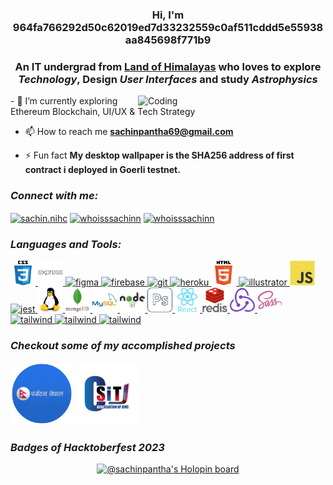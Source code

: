 <!-- <img src="https://raw.githubusercontent.com/samyk/samyk/main/.../c.svg" width="100%" height="100%"> -->
<h3 align="center">Hi, I'm 964fa766292d50c62019ed7d33232559c0af511cddd5e55938aa845698f771b9</h3>
<h3 align="center">An IT undergrad from <a href="https://en.wikipedia.org/wiki/Nepal" target="_blank">Land of Himalayas</a> who loves to explore <i>Technology</i>, Design <i>User Interfaces</i> and study <i>Astrophysics</i></h3>
<img align="right" alt="Coding" width="300" src="https://www.rand-on.com/projects/2016_mandelbrot/mandelbrot.gif"/>
- 🌱 I’m currently exploring Ethereum Blockchain, UI/UX & Tech Strategy

- 📫 How to reach me **sachinpantha69@gmail.com**

- ⚡ Fun fact **My desktop wallpaper is the SHA256 address of first contract i deployed in Goerli testnet.**
<h3 align="left"><i>Connect with me:</i></h3>
<p align="left">
<a href="https://fb.com/sachin.nihc" target="blank"><img align="center" src="https://raw.githubusercontent.com/rahuldkjain/github-profile-readme-generator/master/src/images/icons/Social/facebook.svg" alt="sachin.nihc" height="30" width="40" /></a>
<a href="https://instagram.com/whoisssachinn" target="blank"><img align="center" src="https://raw.githubusercontent.com/rahuldkjain/github-profile-readme-generator/master/src/images/icons/Social/instagram.svg" alt="whoisssachinn" height="30" width="40" /></a>
<a href="https://www.linkedin.com/in/whoisssachinn" target="blank"><img align="center" src="https://raw.githubusercontent.com/rahuldkjain/github-profile-readme-generator/master/src/images/icons/Social/linked-in-alt.svg" alt="whoisssachinn" height="30" width="40" /></a>
</p>

<h3 align="left"><i>Languages and Tools:</i></h3>
<p align="left"> <a href="https://www.w3schools.com/css/" target="_blank" rel="noreferrer"> <img src="https://raw.githubusercontent.com/devicons/devicon/master/icons/css3/css3-original-wordmark.svg" alt="css3" width="40" height="40"/> </a> <a href="https://expressjs.com" target="_blank" rel="noreferrer"> <img src="https://raw.githubusercontent.com/devicons/devicon/master/icons/express/express-original-wordmark.svg" alt="express" width="40" height="40"/> </a> <a href="https://www.figma.com/" target="_blank" rel="noreferrer"> <img src="https://www.vectorlogo.zone/logos/figma/figma-icon.svg" alt="figma" width="40" height="40"/> </a> <a href="https://firebase.google.com/" target="_blank" rel="noreferrer"> <img src="https://www.vectorlogo.zone/logos/firebase/firebase-icon.svg" alt="firebase" width="40" height="40"/> </a> <a href="https://git-scm.com/" target="_blank" rel="noreferrer"> <img src="https://www.vectorlogo.zone/logos/git-scm/git-scm-icon.svg" alt="git" width="40" height="40"/> </a> <a href="https://heroku.com" target="_blank" rel="noreferrer"> <img src="https://www.vectorlogo.zone/logos/heroku/heroku-icon.svg" alt="heroku" width="40" height="40"/> </a> <a href="https://www.w3.org/html/" target="_blank" rel="noreferrer"> <img src="https://raw.githubusercontent.com/devicons/devicon/master/icons/html5/html5-original-wordmark.svg" alt="html5" width="40" height="40"/> </a> <a href="https://www.adobe.com/in/products/illustrator.html" target="_blank" rel="noreferrer"> <img src="https://www.vectorlogo.zone/logos/adobe_illustrator/adobe_illustrator-icon.svg" alt="illustrator" width="40" height="40"/> </a> <a href="https://developer.mozilla.org/en-US/docs/Web/JavaScript" target="_blank" rel="noreferrer"> <img src="https://raw.githubusercontent.com/devicons/devicon/master/icons/javascript/javascript-original.svg" alt="javascript" width="40" height="40"/> </a> <a href="https://jestjs.io" target="_blank" rel="noreferrer"> <img src="https://www.vectorlogo.zone/logos/jestjsio/jestjsio-icon.svg" alt="jest" width="40" height="40"/> </a> <a href="https://www.linux.org/" target="_blank" rel="noreferrer"> <img src="https://raw.githubusercontent.com/devicons/devicon/master/icons/linux/linux-original.svg" alt="linux" width="40" height="40"/> </a> <a href="https://www.mongodb.com/" target="_blank" rel="noreferrer"> <img src="https://raw.githubusercontent.com/devicons/devicon/master/icons/mongodb/mongodb-original-wordmark.svg" alt="mongodb" width="40" height="40"/> </a> <a href="https://www.mysql.com/" target="_blank" rel="noreferrer"> <img src="https://raw.githubusercontent.com/devicons/devicon/master/icons/mysql/mysql-original-wordmark.svg" alt="mysql" width="40" height="40"/> </a> <a href="https://nodejs.org" target="_blank" rel="noreferrer"> <img src="https://raw.githubusercontent.com/devicons/devicon/master/icons/nodejs/nodejs-original-wordmark.svg" alt="nodejs" width="40" height="40"/> </a> <a href="https://www.photoshop.com/en" target="_blank" rel="noreferrer"> <img src="https://raw.githubusercontent.com/devicons/devicon/master/icons/photoshop/photoshop-line.svg" alt="photoshop" width="40" height="40"/> </a> <a href="https://reactjs.org/" target="_blank" rel="noreferrer"> <img src="https://raw.githubusercontent.com/devicons/devicon/master/icons/react/react-original-wordmark.svg" alt="react" width="40" height="40"/> </a> <a href="https://redis.io" target="_blank" rel="noreferrer"> <img src="https://raw.githubusercontent.com/devicons/devicon/master/icons/redis/redis-original-wordmark.svg" alt="redis" width="40" height="40"/> </a> <a href="https://redux.js.org" target="_blank" rel="noreferrer"> <img src="https://raw.githubusercontent.com/devicons/devicon/master/icons/redux/redux-original.svg" alt="redux" width="40" height="40"/> </a> <a href="https://sass-lang.com" target="_blank" rel="noreferrer"> <img src="https://raw.githubusercontent.com/devicons/devicon/master/icons/sass/sass-original.svg" alt="sass" width="40" height="40"/> </a> <a href="https://tailwindcss.com/" target="_blank" rel="noreferrer"> <img src="https://www.vectorlogo.zone/logos/tailwindcss/tailwindcss-icon.svg" alt="tailwind" width="40" height="40"/> </a>
<a href="https://soliditylang.org/" target="_blank" rel="noreferrer"> <img src="https://imgs.search.brave.com/wSK3o9HmlxENkAdsWLdVGhpVel2fA2_vuvpqd2QLER8/rs:fit:860:0:0/g:ce/aHR0cHM6Ly93d3cu/bG9nby53aW5lL2Ev/bG9nby9FdGhlcmV1/bS9FdGhlcmV1bS1M/b2dvLndpbmUuc3Zn.svg" alt="tailwind" width="40" height="40"/> </a>
      <a href="https://soliditylang.org/" target="_blank" rel="noreferrer"> <img src="https://imgs.search.brave.com/Ri5drvj5y4oIqJ76YyNcd7SIIa9Tqp7T974YtrayH5s/rs:fit:860:0:0/g:ce/aHR0cHM6Ly9hc3Nl/dHMtZ2xvYmFsLndl/YnNpdGUtZmlsZXMu/Y29tLzYzNjRlNjU2/NTZhYjEwN2U0NjUz/MjVkMi82MzdlNmI4/NzVlYjk2Mzg2Njcy/NmIyMGJfZW9lRjNI/dlhGalFRMU9SR1V2/SnJjM3NicmpVSmFN/bEpIVEJHXzdrYUNJ/Zy5zdmc.svg" alt="tailwind" width="40" height="40"/> </a>
</p>

<h3><i>Checkout some of my accomplished projects</i></h3>

<a href="https://github.com/sachinpantha/ParyatanNepal"><img src="img/logo.png" width="100" border-radius="100%"></a>
<a href="https://www.csitabmc.com" target="_blank"><img src="img/CSIT.png" width="100"></a>
<h3><i>Badges of Hacktoberfest 2023</i></h3>
<div align="center">  
      
[![@sachinpantha's Holopin board](https://holopin.io/api/user/board?user=sachinpantha)](https://holopin.io/@sachinpantha)

</div>

